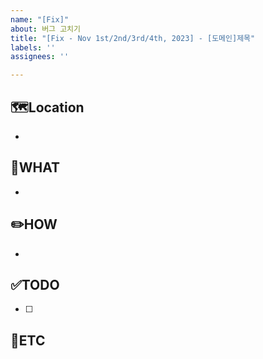 ```yaml
---
name: "[Fix]"
about: 버그 고치기
title: "[Fix - Nov 1st/2nd/3rd/4th, 2023] - [도메인]제목"
labels: ''
assignees: ''

---
```


🗺️Location
-

- <!--버그 발생 위치-->

🤷WHAT
-

- <!-- 어떤 문제가 발생했는지 -->

✏️HOW
-

- <!-- 어떻게 해결했는지 -->

✅TODO
-
<!-- (선택) 간단한 설명 적어주심 착한사람! -->

- [ ] <!-- todo -->

🐾ETC
-
